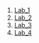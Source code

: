 1. [Lab_1](https://github.com/IK-31-zdebeliak/IK_31_zdebeljak/tree/master/Lab_1)
2. [Lab_2](https://github.com/IK-31-zdebeliak/IK_31_zdebeljak/tree/master/Lab_2)
3. [Lab_3](https://github.com/IK-31-zdebeliak/IK_31_zdebeljak/tree/master/Lab_3)
4. [Lab_4](https://github.com/IK-31-zdebeliak/IK_31_zdebeljak/tree/master/Lab_4)
